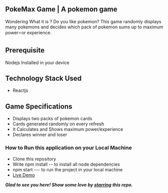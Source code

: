 ## PokeMax Game | A pokemon game

Wondering What it is ?
Do you like pokemon? This game randomly displays many pokemons and decides which pack of pokemon sums up to maximum power⭐or experience.

## Prerequisite

Nodejs Installed in your device

## Technology Stack Used

- Reactjs

## Game Specifications

- Displays two packs of pokemon cards
- Cards generated randomly on every refresh
- It Calculates and Shows maximum power/experience
- Declares winner and loser

### How to Run this application on your Local Machine

- Clone this repository
- Write npm install -- to install all node dependencies
- npm start --- to run the project in your local machine
- [Live Demo]()

**_Glad to see you here! Show some love by [starring](https://github.com/kritika243/PokeMax) this repo._**
